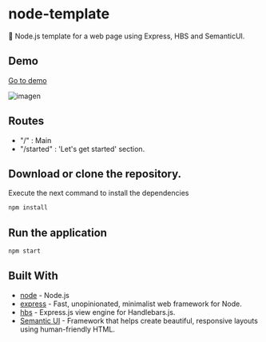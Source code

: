 # node-template
🚀 Node.js template for a web page using Express, HBS and SemanticUI.

## Demo
 [Go to demo](https://startup-page.herokuapp.com/)

![imagen](https://user-images.githubusercontent.com/36966980/50064047-a6ee9b00-0174-11e9-9a92-cfd1b9971620.png)

## Routes
  * "/" : Main 
  * "/started" : 'Let's get started' section.
  
## Download or clone the repository.
Execute the next command to install the dependencies
```bash
npm install
```
## Run the application

```bash
npm start
```

## Built With

* [node](https://nodejs.org/en/) - Node.js
* [express](https://www.npmjs.com/package/express) - Fast, unopinionated, minimalist web framework for Node.
* [hbs](https://www.npmjs.com/package/hbs) - Express.js view engine for Handlebars.js.
* [Semantic UI](https://semantic-ui.com/) - Framework that helps create beautiful, responsive layouts using human-friendly HTML.
